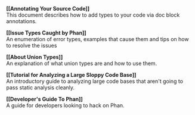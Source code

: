 **[[Annotating Your Source Code]]**<br />
This document describes how to add types to your code via doc block annotations.

**[[Issue Types Caught by Phan]]**<br />
An enumeration of error types, examples that cause them and tips on how to resolve the issues

**[[About Union Types]]**<br />
An explanation of what union types are and how to use them.

**[[Tutorial for Analyzing a Large Sloppy Code Base]]**<br />
An introductory guide to analyzing large code bases that aren't going to pass static analysis cleanly.

**[[Developer's Guide To Phan]]**<br />
A guide for developers looking to hack on Phan.
